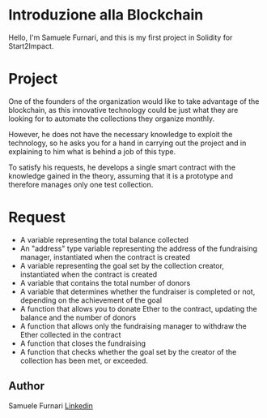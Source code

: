# Introduzione alla Blockchain
Hello, I'm Samuele Furnari, and this is my first project in Solidity for Start2Impact.

# Project
One of the founders of the organization would like to take advantage of the blockchain, as this innovative technology could be just what they are looking for to automate the collections they organize monthly.

However, he does not have the necessary knowledge to exploit the technology, so he asks you for a hand in carrying out the project and in explaining to him what is behind a job of this type.

To satisfy his requests, he develops a single smart contract with the knowledge gained in the theory, assuming that it is a prototype and therefore manages only one test collection.

# Request
* A variable representing the total balance collected
* An "address" type variable representing the address of the fundraising manager, instantiated when the contract is created
* A variable representing the goal set by the collection creator, instantiated when the contract is created
* A variable that contains the total number of donors
* A variable that determines whether the fundraiser is completed or not, depending on the achievement of the goal
* A function that allows you to donate Ether to the contract, updating the balance and the number of donors
* A function that allows only the fundraising manager to withdraw the Ether collected in the contract
* A function that closes the fundraising
* A function that checks whether the goal set by the creator of the collection has been met, or exceeded.

## Author
Samuele Furnari
[Linkedin](https://www.linkedin.com/in/samuele-furnari-a37567220/)
